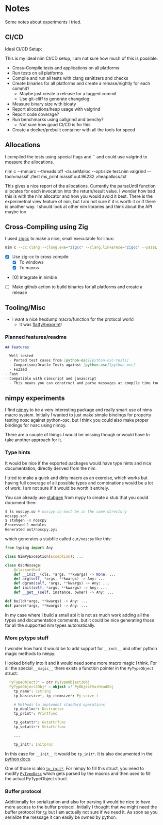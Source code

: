 # Notes

Some notes about experiments I tried.

## CI/CD

Ideal CI/CD Setup:

This is my ideal nim CI/CD setup, I am not sure how much of this is possible.

- Cross-Compile tests and applications on all platforms
- Run tests on all platforms
- Compile and run all tests with clang sanitizers and checks
- Create binaries for all platforms and create a release/nightly for each commit?
  - Maybe just create a release for a tagged commit
  - Use git-cliff to generate changelog
- Measure binary size with bloaty
- Report allocations/heap usage with valgrind
- Report code coverage?
- Run benchmarks using callgrind and benchy?
  - Not sure how good CI/CD is for this
- Create a docker/prebuilt container with all the tools for speed

## Allocations

I compiled the tests using special flags and `` and could use valgrind to measure the allocations.

  nim c --mm:arc --threads:off -d:useMalloc --opt:size test.nim
  valgrind --tool=massif ./test
  ms_print massif.out.96232 >heapallocs.txt

This gives a nice report of the allocations.
Currently the parseUntil function allocates for each invocation into the return/result value.
I wonder how bad this is with the nim allocator and how you would avoid it best.
There is the experimetnal view feature of nim, but I am not sure if it is worth it or if there is another way.
I should look at other nim libraries and think about the API maybe too.

## Cross-Compiling using Zig

I used [zigcc](https://github.com/enthus1ast/zigcc) to make a nice, small executable for linux:

```bash
nim c --cc:clang --clang.exe="zigcc" --clang.linkerexe="zigcc" --passL:"-target x86_64-linux-musl" --forceBuild:on  --passC:-flto --passL:-flto --passL:-static --passL:-Wl,-dead_strip --mm:arc -d:release --opt:speed -d:useMalloc noscat.nim
```

- [X] Use zig-cc to cross compile
  - [X] To windows
  - [X] To macos
- [O] Integrate in nimble
- [ ] Make github action to build binaries for all platforms and create a release

## Tooling/Misc

- I want a nice hexdump macro/function for the protocol world
  - It was [flatty/hexprint](https://github.com/treeform/flatty/blob/master/src/flatty/hexprint.nim)!

### Planned features/readme

```md
## Features

- Well tested
  - Ported test cases from [python-osc][python-osc-tests]
  - Comparison/Oracle Tests against [python-osc][python-osc]
  - Fuzzed
- Fast
- Compatible with nimscript and javascript
  - This means you can construct and parse messages at compile time too
```

## nimpy experiments

I find [nimpy][nimpy] to be a very interesting package and really smart use of nims macro system.
Initially I wanted to just make simple bindings for property testing nosc against python-osc, but I think
you could also make proper bindings for nosc using nimpy.

There are a couple of things I would be missing though or would have to take another approach for it.

### Type hints

It would be nice if the exported packages would have type hints and nice documentation,
directly derived from the nim.

I tried to make a quick and dirty macro as an exercise, which works but having full coverage of all possible
types and combinations would be a lot of work. I am not sure if it would be worth it entirely.

You can already use [stubgen](https://mypy.readthedocs.io/en/stable/stubgen.html#stubgen) from mypy to create a stub that you could doucment then:

```bash
$ ls noscpy.so # noscpy.so must be in the same directory
noscpy.so*
$ stubgen -m noscpy
Processed 1 modules
Generated out/noscpy.pyi
```

which generates a stubfile called `out/noscpy` like this:

```python
from typing import Any

class NimPyException(Exception): ...

class OscMessage:
    @classmethod
    def __init__(cls, *args, **kwargs) -> None: ...
    def arg(self, *args, **kwargs) -> Any: ...
    def dgram(self, *args, **kwargs) -> Any: ...
    def init(self, *args, **kwargs) -> Any: ...
    def __get__(self, instance, owner) -> Any: ...

def build(*args, **kwargs) -> Any: ...
def parse(*args, **kwargs) -> Any: ...
```

In my case where I build a small api it is not as much work adding all the types
and documentation comments, but it could be nice generating those for all the
supported nim types automatically.

### More pytype stuff

I wonder how hard it would be to add support for `__init__` and other python magic methods to nimpy.

I looked briefly into it and it would need some more macro magic I think.
For all the special `__magic__` there exists a function pointer in the `PyTypeObject` struct:

```nim
  PyTypeObject3* = ptr PyTypeObject3Obj
  PyTypeObject3Obj* = object of PyObjectVarHeadObj
    tp_name*: cstring
    tp_basicsize*, tp_itemsize*: Py_ssize_t

    # Methods to implement standard operations
    tp_dealloc*: Destructor
    tp_print*: Printfunc

    tp_getattr*: Getattrfunc
    tp_setattr*: Setattrfunc

    ...

    tp_init*: Initproc
```

In this case for `__init__` it would be `tp_init*`.
It is also documented in the [python docs](https://docs.python.org/3/c-api/typeobj.html).

One of those is also [`tp_init*`](https://docs.python.org/3/c-api/typeobj.html#c.PyTypeObject.tp_init).
For nimpy to fill this struct, you need to modify [`PyTypeDesc`](https://github.com/yglukhov/nimpy/blob/c21c0812e7e535f363664dfa684e5e79ad448faf/nimpy.nim#L38-L45) which gets parsed by the macros and then used to fill the actual PyTypeObject struct.

### Buffer protocol

Additionally for serialization and also for parsing it would be nice to have more access to the buffer protocol.
Initially I thought that we might need the buffer protocol for [`tp`](https://docs.python.org/3/c-api/typeobj.html#c.PyTypeObject.tp_as_buffer) but I am actually not sure if we need it.
As soon as you serialize the message it can easily be owned by python.

[nimpy]: https://github.com/yglukhov/nimpy
